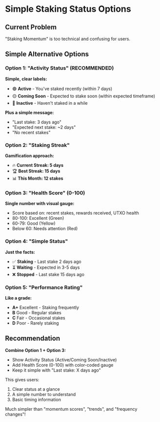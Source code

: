 # Simple Staking Status Options

## Current Problem

"Staking Momentum" is too technical and confusing for users.

## Simple Alternative Options

### Option 1: "Activity Status" (RECOMMENDED)

**Simple, clear labels:**

- 🟢 **Active** - You've staked recently (within 7 days)
- 🟡 **Coming Soon** - Expected to stake soon (within expected timeframe)
- 🔴 **Inactive** - Haven't staked in a while

**Plus a simple message:**

- "Last stake: 3 days ago"
- "Expected next stake: ~2 days"
- "No recent stakes"

### Option 2: "Staking Streak"

**Gamification approach:**

- 🔥 **Current Streak: 5 days**
- 🏆 **Best Streak: 15 days**
- 📊 **This Month: 12 stakes**

### Option 3: "Health Score" (0-100)

**Single number with visual gauge:**

- Score based on: recent stakes, rewards received, UTXO health
- 80-100: Excellent (Green)
- 60-79: Good (Yellow)
- Below 60: Needs attention (Red)

### Option 4: "Simple Status"

**Just the facts:**

- ✅ **Staking** - Last stake 2 days ago
- ⏳ **Waiting** - Expected in 3-5 days
- ❌ **Stopped** - Last stake 15 days ago

### Option 5: "Performance Rating"

**Like a grade:**

- **A+** Excellent - Staking frequently
- **B** Good - Regular stakes
- **C** Fair - Occasional stakes
- **D** Poor - Rarely staking

## Recommendation

**Combine Option 1 + Option 3:**

- Show Activity Status (Active/Coming Soon/Inactive)
- Add Health Score (0-100) with color-coded gauge
- Keep it simple with "Last stake: X days ago"

This gives users:

1. Clear status at a glance
2. A simple number to understand
3. Basic timing information

Much simpler than "momentum scores", "trends", and "frequency changes"!
